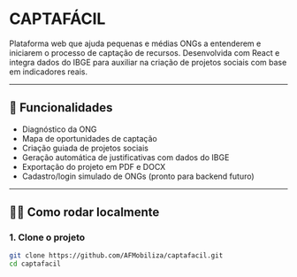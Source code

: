 # CAPTAFÁCIL

Plataforma web que ajuda pequenas e médias ONGs a entenderem e iniciarem o processo de captação de recursos. Desenvolvida com React e integra dados do IBGE para auxiliar na criação de projetos sociais com base em indicadores reais.

---

## 🚀 Funcionalidades

- Diagnóstico da ONG
- Mapa de oportunidades de captação
- Criação guiada de projetos sociais
- Geração automática de justificativas com dados do IBGE
- Exportação do projeto em PDF e DOCX
- Cadastro/login simulado de ONGs (pronto para backend futuro)

---

## 🧑‍💻 Como rodar localmente

### 1. Clone o projeto
```bash
git clone https://github.com/AFMobiliza/captafacil.git
cd captafacil

